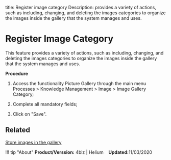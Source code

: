 title:  Register image category
Description: provides a variety of actions, such as including, changing, and deleting the images categories to organize the images inside the gallery that the system manages and uses.

# Register Image Category

This feature provides a variety of actions, such as including, changing, and deleting the images categories to organize the images inside the gallery that the system manages and uses.

**Procedure**

1.	Access the functionality Picture Gallery through the main menu Processes > Knowledge Management > Image > Image Gallery Category;

2.	Complete all mandatory fields;

3.	Click on "Save".


## Related

[Store images in the gallery](/en-us/4biz-helium/processes/knowledge/configuration/store-images-gallery.html)

!!! tip "About"
    <b>Product/Verssion:</b> 4biz | Helium &nbsp;&nbsp;
    <b>Updated:</b>11/03/2020


